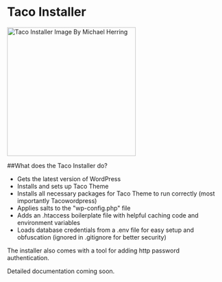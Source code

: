 # Taco Installer

<img alt="Taco Installer Image By Michael Herring" src="https://raw.githubusercontent.com/tacowordpress/taco-installer/master/src/image-taco-installer.gif" width="300">

##What does the Taco Installer do?
 * Gets the latest version of WordPress
 * Installs and sets up Taco Theme
 * Installs all necessary packages for Taco Theme to run correctly (most importantly Tacowordpress)
 * Applies salts to the "wp-config.php" file
 * Adds an .htaccess boilerplate file with helpful caching code and environment variables
 * Loads database credentials from a .env file for easy setup and obfuscation (ignored in .gitignore for better security)
 
The installer also comes with a tool for adding http password authentication.
 


Detailed documentation coming soon.

